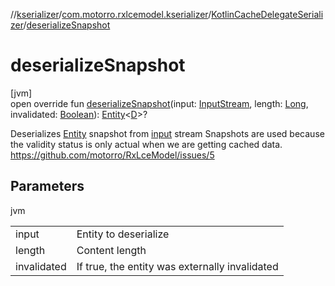 //[kserializer](../../../index.md)/[com.motorro.rxlcemodel.kserializer](../index.md)/[KotlinCacheDelegateSerializer](index.md)/[deserializeSnapshot](deserialize-snapshot.md)

# deserializeSnapshot

[jvm]\
open override fun [deserializeSnapshot](deserialize-snapshot.md)(input: [InputStream](https://docs.oracle.com/javase/8/docs/api/java/io/InputStream.html), length: [Long](https://kotlinlang.org/api/latest/jvm/stdlib/kotlin/-long/index.html), invalidated: [Boolean](https://kotlinlang.org/api/latest/jvm/stdlib/kotlin/-boolean/index.html)): [Entity](../../../../base/base/com.motorro.rxlcemodel.base.entity/-entity/index.md)&lt;[D](index.md)&gt;?

Deserializes [Entity](../../../../base/base/com.motorro.rxlcemodel.base.entity/-entity/index.md) snapshot from [input](deserialize-snapshot.md) stream Snapshots are used because the validity status is only actual when we are getting cached data. https://github.com/motorro/RxLceModel/issues/5

## Parameters

jvm

| | |
|---|---|
| input | Entity to deserialize |
| length | Content length |
| invalidated | If true, the entity was externally invalidated |
